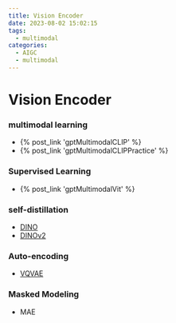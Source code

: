```yaml
---
title: Vision Encoder
date: 2023-08-02 15:02:15
tags:
  - multimodal
categories:
  - AIGC  
  - multimodal
---
```


<p></p>
<!-- more -->


# Vision Encoder
### **multimodal learning**
+ {% post_link 'gptMultimodalCLIP' %}  
+ {% post_link 'gptMultimodalCLIPPractice' %}
### **Supervised Learning**
+ {% post_link 'gptMultimodalVit' %}
### **self-distillation**
+  [DINO](https://candied-skunk-1ca.notion.site/DINO-ac5b90014a01494ea1311f4d24af38dd?pvs=4) 
+  [DINOv2](https://candied-skunk-1ca.notion.site/DINOv2-b3d258bbb20f42bbac0ef6ca6f093f9d?pvs=4)
### **Auto-encoding**
+ [VQVAE](https://candied-skunk-1ca.notion.site/VQ-VAE-e56af23289844662b653be10667bf239?pvs=4)
### Masked Modeling
+ MAE

